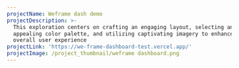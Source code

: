 ```yaml
---
projectName: Weframe dash demo
projectDescription: >-
  This exploration centers on crafting an engaging layout, selecting an
  appealing color palette, and utilizing captivating imagery to enhance the
  overall user experience
projectLink: 'https://we-frame-dashboard-test.vercel.app/'
projectImage: /project_thumbnail/weframe dashboard.png
---
```


